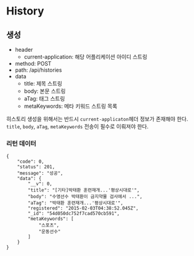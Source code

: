 # History

## 생성

* header
    * current-application: 해당 어플리케이션 아이디 스트링
* method: POST
* path: /api/histories
* data
    * title: 제목 스트링
    * body: 본문 스트링
    * aTag: 태그 스트링
    * metaKeywords: 메타 키워드 스트링 목록

히스토리 생성을 위해서는 반드시 `current-applicaton`헤더 정보가 존재해야 한다.
`title`, `body`, `aTag`, `metaKeywords` 전송이 필수로 이뤄져야 한다.

### 리턴 데이터

```
{
    "code": 0,
    "status": 201,
    "message": "성공",
    "data": {
        "__v": 0,
        "title": "[기타]박태환 훈련재개...'평상시대로'",
        "body": "수영선수 박태환이 금지약물 검사에서 ...",
        "aTag": "박태환 훈련재개...'평상시대로'",
        "registered": "2015-02-03T04:38:52.045Z",
        "_id": "54d050dc752f7cad570cb591",
        "metaKeywords": [
            "스포츠",
            "운동선수"
        ]
    }
}
```

